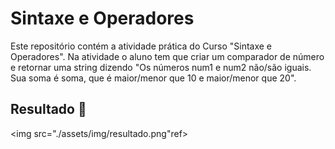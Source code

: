 # Sintaxe e Operadores
Este repositório contém a atividade prática do Curso "Sintaxe e Operadores".
Na atividade o aluno tem que criar um comparador de número e retornar uma string dizendo "Os números num1 e num2 não/são iguais. Sua soma é soma, que é maior/menor que 10 e maior/menor que 20".
## Resultado 👀
<img src="./assets/img/resultado.png"ref>